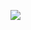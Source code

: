 [![](https://github.com/fiji/Statistical_Region_Merging/actions/workflows/build-main.yml/badge.svg)](https://github.com/fiji/Statistical_Region_Merging/actions/workflows/build-main.yml)

